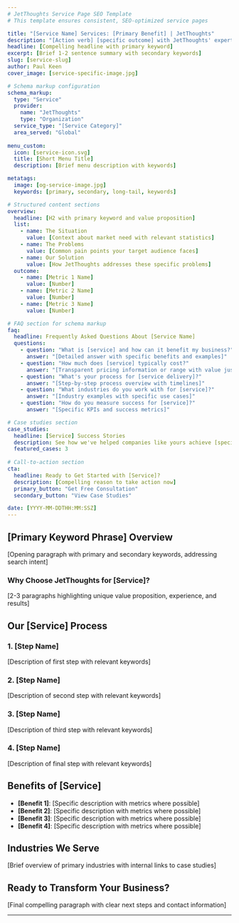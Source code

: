 ```yaml
---
# JetThoughts Service Page SEO Template
# This template ensures consistent, SEO-optimized service pages

title: "[Service Name] Services: [Primary Benefit] | JetThoughts"
description: "[Action verb] [specific outcome] with JetThoughts' expert [service name]. [Unique value proposition with numbers/proof]. [Authority indicator]. [Clear CTA]. Contact us today!"
headline: [Compelling headline with primary keyword]
excerpt: [Brief 1-2 sentence summary with secondary keywords]
slug: [service-slug]
author: Paul Keen
cover_image: [service-specific-image.jpg]

# Schema markup configuration
schema_markup:
  type: "Service"
  provider:
    name: "JetThoughts"
    type: "Organization"
  service_type: "[Service Category]"
  area_served: "Global"
  
menu_custom:
  icon: [service-icon.svg]
  title: [Short Menu Title]
  description: [Brief menu description with keywords]

metatags:
  image: [og-service-image.jpg]
  keywords: [primary, secondary, long-tail, keywords]

# Structured content sections
overview:
  headline: [H2 with primary keyword and value proposition]
  list:
    - name: The Situation
      value: [Context about market need with relevant statistics]
    - name: The Problems
      value: [Common pain points your target audience faces]
    - name: Our Solution
      value: [How JetThoughts addresses these specific problems]
  outcome:
    - name: [Metric 1 Name]
      value: [Number]
    - name: [Metric 2 Name]
      value: [Number]
    - name: [Metric 3 Name]
      value: [Number]

# FAQ section for schema markup
faq:
  headline: Frequently Asked Questions About [Service Name]
  questions:
    - question: "What is [service] and how can it benefit my business?"
      answer: "[Detailed answer with specific benefits and examples]"
    - question: "How much does [service] typically cost?"
      answer: "[Transparent pricing information or range with value justification]"
    - question: "What's your process for [service delivery]?"
      answer: "[Step-by-step process overview with timelines]"
    - question: "What industries do you work with for [service]?"
      answer: "[Industry examples with specific use cases]"
    - question: "How do you measure success for [service]?"
      answer: "[Specific KPIs and success metrics]"

# Case studies section
case_studies:
  headline: [Service] Success Stories
  description: See how we've helped companies like yours achieve [specific results]
  featured_cases: 3
  
# Call-to-action section
cta:
  headline: Ready to Get Started with [Service]?
  description: [Compelling reason to take action now]
  primary_button: "Get Free Consultation"
  secondary_button: "View Case Studies"

date: [YYYY-MM-DDTHH:MM:SSZ]
---
```


## [Primary Keyword Phrase] Overview

[Opening paragraph with primary and secondary keywords, addressing search intent]

### Why Choose JetThoughts for [Service]?

[2-3 paragraphs highlighting unique value proposition, experience, and results]

## Our [Service] Process

### 1. [Step Name]
[Description of first step with relevant keywords]

### 2. [Step Name]  
[Description of second step with relevant keywords]

### 3. [Step Name]
[Description of third step with relevant keywords]

### 4. [Step Name]
[Description of final step with relevant keywords]

## Benefits of [Service] 

- **[Benefit 1]**: [Specific description with metrics where possible]
- **[Benefit 2]**: [Specific description with metrics where possible]  
- **[Benefit 3]**: [Specific description with metrics where possible]
- **[Benefit 4]**: [Specific description with metrics where possible]

## Industries We Serve

[Brief overview of primary industries with internal links to case studies]

## Ready to Transform Your Business?

[Final compelling paragraph with clear next steps and contact information]

---

<!-- SEO Notes for Content Writers:
1. Target keyword density: 1-2% for primary keyword
2. Include semantic keywords naturally throughout
3. Add internal links to related blog posts and case studies
4. Use location-based keywords where relevant
5. Include power words in headlines (transform, optimize, accelerate, etc.)
6. Add testimonial quotes where space allows
7. Keep sentences under 20 words for readability
8. Use transition words for better flow
9. Include specific numbers and statistics
10. End with clear call-to-action
-->